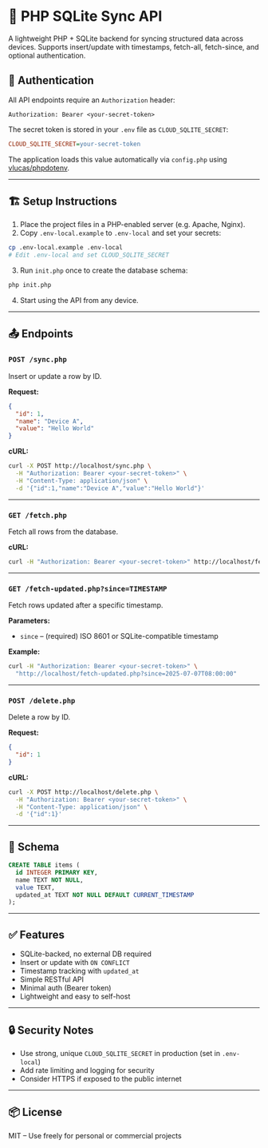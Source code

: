 # 📡 PHP SQLite Sync API

A lightweight PHP + SQLite backend for syncing structured data across devices. Supports insert/update with timestamps, fetch-all, fetch-since, and optional authentication.

## 🔐 Authentication

All API endpoints require an `Authorization` header:

```
Authorization: Bearer <your-secret-token>
```

The secret token is stored in your `.env` file as `CLOUD_SQLITE_SECRET`:

```ini
CLOUD_SQLITE_SECRET=your-secret-token
```

The application loads this value automatically via `config.php` using [vlucas/phpdotenv](https://github.com/vlucas/phpdotenv).

---

## 🏗️ Setup Instructions

1. Place the project files in a PHP-enabled server (e.g. Apache, Nginx).
2. Copy `.env-local.example` to `.env-local` and set your secrets:

```bash
cp .env-local.example .env-local
# Edit .env-local and set CLOUD_SQLITE_SECRET
```

3. Run `init.php` once to create the database schema:

```bash
php init.php
```

4. Start using the API from any device.

---

## 📤 Endpoints

### `POST /sync.php`
Insert or update a row by ID.

**Request:**

```json
{
  "id": 1,
  "name": "Device A",
  "value": "Hello World"
}
```

**cURL:**
```bash
curl -X POST http://localhost/sync.php \
  -H "Authorization: Bearer <your-secret-token>" \
  -H "Content-Type: application/json" \
  -d '{"id":1,"name":"Device A","value":"Hello World"}'
```

---

### `GET /fetch.php`
Fetch all rows from the database.

**cURL:**
```bash
curl -H "Authorization: Bearer <your-secret-token>" http://localhost/fetch.php
```

---

### `GET /fetch-updated.php?since=TIMESTAMP`
Fetch rows updated after a specific timestamp.

**Parameters:**
- `since` – (required) ISO 8601 or SQLite-compatible timestamp

**Example:**
```bash
curl -H "Authorization: Bearer <your-secret-token>" \
  "http://localhost/fetch-updated.php?since=2025-07-07T08:00:00"
```

---

### `POST /delete.php`
Delete a row by ID.

**Request:**
```json
{
  "id": 1
}
```

**cURL:**
```bash
curl -X POST http://localhost/delete.php \
  -H "Authorization: Bearer <your-secret-token>" \
  -H "Content-Type: application/json" \
  -d '{"id":1}'
```

---

## 📝 Schema

```sql
CREATE TABLE items (
  id INTEGER PRIMARY KEY,
  name TEXT NOT NULL,
  value TEXT,
  updated_at TEXT NOT NULL DEFAULT CURRENT_TIMESTAMP
);
```

---

## ✅ Features

- SQLite-backed, no external DB required
- Insert or update with `ON CONFLICT`
- Timestamp tracking with `updated_at`
- Simple RESTful API
- Minimal auth (Bearer token)
- Lightweight and easy to self-host

---

## 🔒 Security Notes

- Use strong, unique `CLOUD_SQLITE_SECRET` in production (set in `.env-local`)
- Add rate limiting and logging for security
- Consider HTTPS if exposed to the public internet

---

## 📦 License

MIT – Use freely for personal or commercial projects